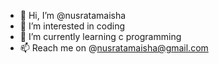 - 👋 Hi, I’m @nusratamaisha
- 👀 I’m interested in coding
- 🌱 I’m currently learning c programming
- 📫 Reach me on @nusratamaisha@gmail.com

<!---
nusratamaisha/nusratamaisha is a ✨ special ✨ repository because its `README.md` (this file) appears on your GitHub profile.
You can click the Preview link to take a look at your changes.
--->
